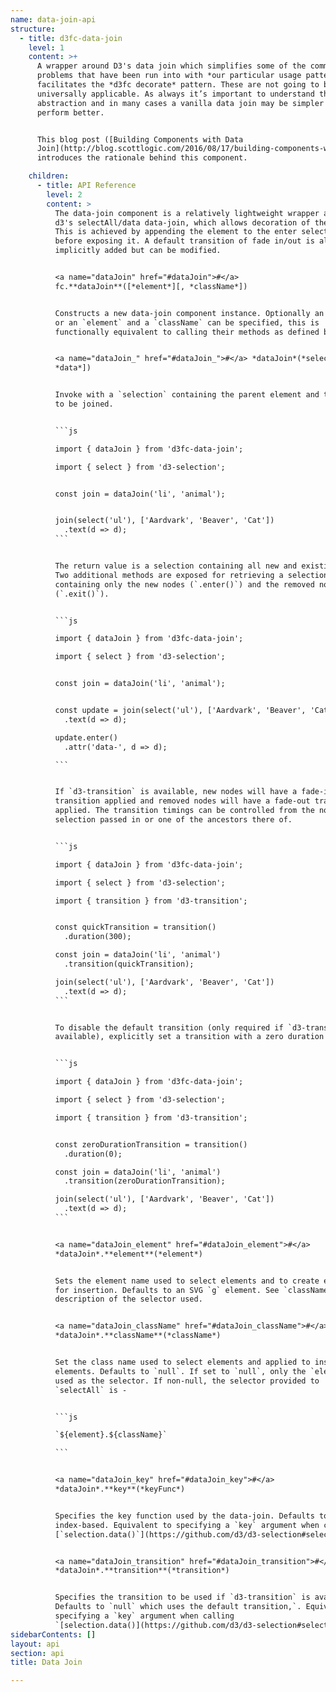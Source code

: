 ```yaml
---
name: data-join-api
structure:
  - title: d3fc-data-join
    level: 1
    content: >+
      A wrapper around D3's data join which simplifies some of the common
      problems that have been run into with *our particular usage patterns*, and
      facilitates the *d3fc decorate* pattern. These are not going to be
      universally applicable. As always it’s important to understand the
      abstraction and in many cases a vanilla data join may be simpler or
      perform better.


      This blog post ([Building Components with Data
      Join](http://blog.scottlogic.com/2016/08/17/building-components-with-d3-data-join.html))
      introduces the rationale behind this component.

    children:
      - title: API Reference
        level: 2
        content: >
          The data-join component is a relatively lightweight wrapper around
          d3's selectAll/data data-join, which allows decoration of the result.
          This is achieved by appending the element to the enter selection
          before exposing it. A default transition of fade in/out is also
          implicitly added but can be modified.


          <a name="dataJoin" href="#dataJoin">#</a>
          fc.**dataJoin**([*element*][, *className*])


          Constructs a new data-join component instance. Optionally an `element`
          or an `element` and a `className` can be specified, this is
          functionally equivalent to calling their methods as defined below.


          <a name="dataJoin_" href="#dataJoin_">#</a> *dataJoin*(*selection*[,
          *data*])


          Invoke with a `selection` containing the parent element and the `data`
          to be joined.


          ```js

          import { dataJoin } from 'd3fc-data-join';

          import { select } from 'd3-selection';


          const join = dataJoin('li', 'animal');


          join(select('ul'), ['Aardvark', 'Beaver', 'Cat'])
            .text(d => d);
          ```


          The return value is a selection containing all new and existing nodes.
          Two additional methods are exposed for retrieving a selection
          containing only the new nodes (`.enter()`) and the removed nodes
          (`.exit()`).


          ```js

          import { dataJoin } from 'd3fc-data-join';

          import { select } from 'd3-selection';


          const join = dataJoin('li', 'animal');


          const update = join(select('ul'), ['Aardvark', 'Beaver', 'Cat'])
            .text(d => d);

          update.enter()
            .attr('data-', d => d);

          ```


          If `d3-transition` is available, new nodes will have a fade-in
          transition applied and removed nodes will have a fade-out transition
          applied. The transition timings can be controlled from the node
          selection passed in or one of the ancestors there of.


          ```js

          import { dataJoin } from 'd3fc-data-join';

          import { select } from 'd3-selection';

          import { transition } from 'd3-transition';


          const quickTransition = transition()
            .duration(300);

          const join = dataJoin('li', 'animal')
            .transition(quickTransition);

          join(select('ul'), ['Aardvark', 'Beaver', 'Cat'])
            .text(d => d);
          ```


          To disable the default transition (only required if `d3-transition` is
          available), explicitly set a transition with a zero duration -


          ```js

          import { dataJoin } from 'd3fc-data-join';

          import { select } from 'd3-selection';

          import { transition } from 'd3-transition';


          const zeroDurationTransition = transition()
            .duration(0);

          const join = dataJoin('li', 'animal')
            .transition(zeroDurationTransition);

          join(select('ul'), ['Aardvark', 'Beaver', 'Cat'])
            .text(d => d);
          ```


          <a name="dataJoin_element" href="#dataJoin_element">#</a>
          *dataJoin*.**element**(*element*)


          Sets the element name used to select elements and to create elements
          for insertion. Defaults to an SVG `g` element. See `className` for a
          description of the selector used.


          <a name="dataJoin_className" href="#dataJoin_className">#</a>
          *dataJoin*.**className**(*className*)


          Set the class name used to select elements and applied to inserted
          elements. Defaults to `null`. If set to `null`, only the `element` is
          used as the selector. If non-null, the selector provided to
          `selectAll` is -


          ```js

          `${element}.${className}`

          ```


          <a name="dataJoin_key" href="#dataJoin_key">#</a>
          *dataJoin*.**key**(*keyFunc*)


          Specifies the key function used by the data-join. Defaults to
          index-based. Equivalent to specifying a `key` argument when calling
          [`selection.data()`](https://github.com/d3/d3-selection#selection_data).


          <a name="dataJoin_transition" href="#dataJoin_transition">#</a>
          *dataJoin*.**transition**(*transition*)


          Specifies the transition to be used if `d3-transition` is available.
          Defaults to `null` which uses the default transition,`. Equivalent to
          specifying a `key` argument when calling
          `[selection.data()](https://github.com/d3/d3-selection#selection_data)`.
sidebarContents: []
layout: api
section: api
title: Data Join

---
```


